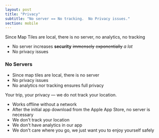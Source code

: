 ```yaml
---
layout: post
title: "Privacy"
subtitle: "No server == No tracking.  No Privacy issues."
section: mobile
---
```


Since Map Tiles are local, there is no server, no analytics, no tracking
* No server increases **security** ~~immensely~~ ~~exponentially~~ *a lot*
* No privacy issues


### No Servers

* Since map tiles are local, there is no server
* No privacy issues
* No analytics nor tracking ensures full privacy


Your trip, your privacy — we do not track your location.
* Works offline without a network
* After the initial app download from the Apple App Store, no server is necessary
* We don't track your location
* We don't have analytics in our app
* We don't care where you go, we just want you to enjoy yourself safely
